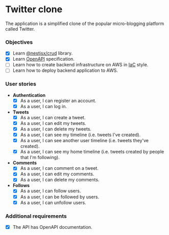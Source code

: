 # Twitter clone

The application is a simplified clone of the popular micro-blogging platform called Twitter.

### Objectives

- [x] Learn [@nestjsx/crud](https://github.com/nestjsx/crud) library.
- [x] Learn [OpenAPI](https://docs.nestjs.com/openapi/introduction) specification.
- [ ] Learn how to create backend infrastructure on AWS in [IaC](https://en.wikipedia.org/wiki/Infrastructure_as_code) style.
- [ ] Learn how to deploy backend application to AWS.

### User stories

- **Authentication**
  - [x] As a user, I can register an account.
  - [x] As a user, I can log in.
- **Tweets**
  - [x] As a user, I can create a tweet.
  - [x] As a user, I can edit my tweets.
  - [x] As a user, I can delete my tweets.
  - [x] As a user, I can see my timeline (i.e. tweets I've created).
  - [x] As a user, I can see another user timeline (i.e. tweets they've created).
  - [x] As a user, I can see my home timeline (i.e. tweets created by people that I'm following).
- **Comments**
  - [x] As a user, I can comment on a tweet.
  - [x] As a user, I can edit my comments.
  - [x] As a user, I can delete my comments.
- **Follows**
  - [x] As a user, I can follow users.
  - [x] As a user, I can be followed by users.
  - [x] As a user, I can unfollow users.

### Additional requirements

- [x] The API has OpenAPI documentation.
